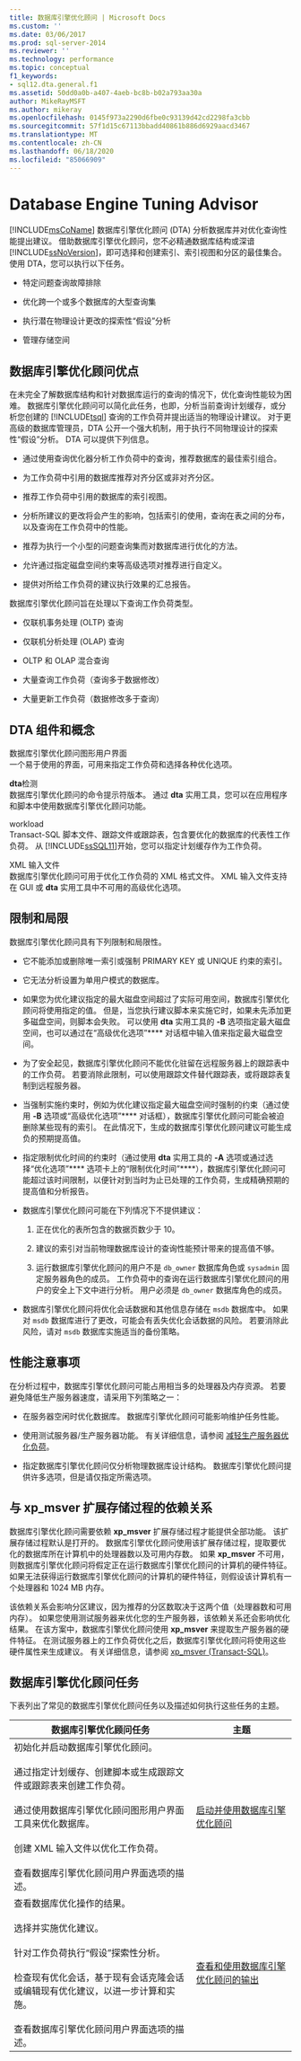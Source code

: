 ```yaml
---
title: 数据库引擎优化顾问 | Microsoft Docs
ms.custom: ''
ms.date: 03/06/2017
ms.prod: sql-server-2014
ms.reviewer: ''
ms.technology: performance
ms.topic: conceptual
f1_keywords:
- sql12.dta.general.f1
ms.assetid: 50dd0a0b-a407-4aeb-bc8b-b02a793aa30a
author: MikeRayMSFT
ms.author: mikeray
ms.openlocfilehash: 0145f973a2290d6fbe0c93139d42cd2298fa3cbb
ms.sourcegitcommit: 57f1d15c67113bbadd40861b886d6929aacd3467
ms.translationtype: MT
ms.contentlocale: zh-CN
ms.lasthandoff: 06/18/2020
ms.locfileid: "85066909"
---
```

# <a name="database-engine-tuning-advisor"></a>Database Engine Tuning Advisor
  [!INCLUDE[msCoName](../../includes/msconame-md.md)] 数据库引擎优化顾问 (DTA) 分析数据库并对优化查询性能提出建议。 借助数据库引擎优化顾问，您不必精通数据库结构或深谙 [!INCLUDE[ssNoVersion](../../includes/ssnoversion-md.md)]，即可选择和创建索引、索引视图和分区的最佳集合。 使用 DTA，您可以执行以下任务。  
  
-   特定问题查询故障排除  
  
-   优化跨一个或多个数据库的大型查询集  
  
-   执行潜在物理设计更改的探索性“假设”分析  
  
-   管理存储空间  
  
## <a name="database-engine-tuning-advisor-benefits"></a>数据库引擎优化顾问优点  
 在未完全了解数据库结构和针对数据库运行的查询的情况下，优化查询性能较为困难。 数据库引擎优化顾问可以简化此任务，也即，分析当前查询计划缓存，或分析您创建的 [!INCLUDE[tsql](../../includes/tsql-md.md)] 查询的工作负荷并提出适当的物理设计建议。 对于更高级的数据库管理员，DTA 公开一个强大机制，用于执行不同物理设计的探索性“假设”分析。 DTA 可以提供下列信息。  
  
-   通过使用查询优化器分析工作负荷中的查询，推荐数据库的最佳索引组合。  
  
-   为工作负荷中引用的数据库推荐对齐分区或非对齐分区。  
  
-   推荐工作负荷中引用的数据库的索引视图。  
  
-   分析所建议的更改将会产生的影响，包括索引的使用，查询在表之间的分布，以及查询在工作负荷中的性能。  
  
-   推荐为执行一个小型的问题查询集而对数据库进行优化的方法。  
  
-   允许通过指定磁盘空间约束等高级选项对推荐进行自定义。  
  
-   提供对所给工作负荷的建议执行效果的汇总报告。  
  
 数据库引擎优化顾问旨在处理以下查询工作负荷类型。  
  
-   仅联机事务处理 (OLTP) 查询  
  
-   仅联机分析处理 (OLAP) 查询  
  
-   OLTP 和 OLAP 混合查询  
  
-   大量查询工作负荷（查询多于数据修改）  
  
-   大量更新工作负荷（数据修改多于查询）  
  
## <a name="dta-components-and-concepts"></a>DTA 组件和概念  
 数据库引擎优化顾问图形用户界面  
 一个易于使用的界面，可用来指定工作负荷和选择各种优化选项。  
  
 **dta**检测  
 数据库引擎优化顾问的命令提示符版本。 通过 **dta** 实用工具，您可以在应用程序和脚本中使用数据库引擎优化顾问功能。  
  
 workload  
 Transact-SQL 脚本文件、跟踪文件或跟踪表，包含要优化的数据库的代表性工作负荷。 从 [!INCLUDE[ssSQL11](../../includes/sssql11-md.md)]开始，您可以指定计划缓存作为工作负荷。  
  
 XML 输入文件  
 数据库引擎优化顾问可用于优化工作负荷的 XML 格式文件。 XML 输入文件支持在 GUI 或 **dta** 实用工具中不可用的高级优化选项。  
  
## <a name="limitations-and-restrictions"></a>限制和局限  
 数据库引擎优化顾问具有下列限制和局限性。  
  
-   它不能添加或删除唯一索引或强制 PRIMARY KEY 或 UNIQUE 约束的索引。  
  
-   它无法分析设置为单用户模式的数据库。  
  
-   如果您为优化建议指定的最大磁盘空间超过了实际可用空间，数据库引擎优化顾问将使用指定的值。 但是，当您执行建议脚本来实施它时，如果未先添加更多磁盘空间，则脚本会失败。 可以使用 **dta** 实用工具的 **-B** 选项指定最大磁盘空间，也可以通过在“高级优化选项”**** 对话框中输入值来指定最大磁盘空间。  
  
-   为了安全起见，数据库引擎优化顾问不能优化驻留在远程服务器上的跟踪表中的工作负荷。 若要消除此限制，可以使用跟踪文件替代跟踪表，或将跟踪表复制到远程服务器。  
  
-   当强制实施约束时，例如为优化建议指定最大磁盘空间时强制的约束（通过使用 **-B** 选项或“高级优化选项”**** 对话框），数据库引擎优化顾问可能会被迫删除某些现有的索引。 在此情况下，生成的数据库引擎优化顾问建议可能生成负的预期提高值。  
  
-   指定限制优化时间的约束时（通过使用 **dta** 实用工具的 **-A** 选项或通过选择“优化选项”**** 选项卡上的“限制优化时间”****），数据库引擎优化顾问可能超过该时间限制，以便针对到当时为止已处理的工作负荷，生成精确预期的提高值和分析报告。  
  
-   数据库引擎优化顾问可能在下列情况下不提供建议：  
  
    1.  正在优化的表所包含的数据页数少于 10。  
  
    2.  建议的索引对当前物理数据库设计的查询性能预计带来的提高值不够。  
  
    3.  运行数据库引擎优化顾问的用户不是 `db_owner` 数据库角色或 `sysadmin` 固定服务器角色的成员。 工作负荷中的查询在运行数据库引擎优化顾问的用户的安全上下文中进行分析。 用户必须是 `db_owner` 数据库角色的成员。  
  
-   数据库引擎优化顾问将优化会话数据和其他信息存储在 `msdb` 数据库中。 如果对 `msdb` 数据库进行了更改，可能会有丢失优化会话数据的风险。 若要消除此风险，请对 `msdb` 数据库实施适当的备份策略。  
  
## <a name="performance-considerations"></a>性能注意事项  
 在分析过程中，数据库引擎优化顾问可能占用相当多的处理器及内存资源。 若要避免降低生产服务器速度，请采用下列策略之一：  
  
-   在服务器空闲时优化数据库。 数据库引擎优化顾问可能影响维护任务性能。  
  
-   使用测试服务器/生产服务器功能。 有关详细信息，请参阅  [减轻生产服务器优化负荷](reduce-the-production-server-tuning-load.md)。  
  
-   指定数据库引擎优化顾问仅分析物理数据库设计结构。 数据库引擎优化顾问提供许多选项，但是请仅指定所需选项。  
  
## <a name="dependency-on-xp_msver-extended-stored-procedure"></a>与 xp_msver 扩展存储过程的依赖关系  
 数据库引擎优化顾问需要依赖 **xp_msver** 扩展存储过程才能提供全部功能。 该扩展存储过程默认是打开的。 数据库引擎优化顾问使用该扩展存储过程，提取要优化的数据库所在计算机中的处理器数以及可用内存数。 如果 **xp_msver** 不可用，则数据库引擎优化顾问将假定正在运行数据库引擎优化顾问的计算机的硬件特征。 如果无法获得运行数据库引擎优化顾问的计算机的硬件特征，则假设该计算机有一个处理器和 1024 MB 内存。  
  
 该依赖关系会影响分区建议，因为推荐的分区数取决于这两个值（处理器数和可用内存）。 如果您使用测试服务器来优化您的生产服务器，该依赖关系还会影响优化结果。 在该方案中，数据库引擎优化顾问使用 **xp_msver** 来提取生产服务器的硬件特征。 在测试服务器上的工作负荷优化之后，数据库引擎优化顾问将使用这些硬件属性来生成建议。 有关详细信息，请参阅 [xp_msver (Transact-SQL)](/sql/relational-databases/system-stored-procedures/xp-msver-transact-sql)。  
  
## <a name="database-engine-tuning-advisor-tasks"></a>数据库引擎优化顾问任务  
 下表列出了常见的数据库引擎优化顾问任务以及描述如何执行这些任务的主题。  
  
|数据库引擎优化顾问任务|主题|  
|-----------------------------------------|-----------|  
|初始化并启动数据库引擎优化顾问。<br /><br /> 通过指定计划缓存、创建脚本或生成跟踪文件或跟踪表来创建工作负荷。<br /><br /> 通过使用数据库引擎优化顾问图形用户界面工具来优化数据库。<br /><br /> 创建 XML 输入文件以优化工作负荷。<br /><br /> 查看数据库引擎优化顾问用户界面选项的描述。|[启动并使用数据库引擎优化顾问](../../relational-databases/performance/database-engine-tuning-advisor.md)|  
|查看数据库优化操作的结果。<br /><br /> 选择并实施优化建议。<br /><br /> 针对工作负荷执行“假设”探索性分析。<br /><br /> 检查现有优化会话，基于现有会话克隆会话 <br />或编辑现有优化建议，以进一步计算和实施。<br /><br /> 查看数据库引擎优化顾问用户界面选项的描述。|[查看和使用数据库引擎优化顾问的输出](view-and-work-with-the-output-from-the-database-engine-tuning-advisor.md)|  
  
  
